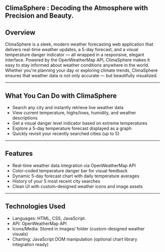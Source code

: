 **ClimaSphere : Decoding the Atmosphere with Precision and Beauty.**
 ----
**Overview**
---
ClimaSphere is a sleek, modern weather forecasting web application that delivers real-time weather updates, a 5-day forecast, and a visual temperature danger indicator — all wrapped in a responsive, elegant interface. Powered by the OpenWeatherMap API, ClimaSphere makes it easy to stay informed about weather conditions anywhere in the world. Whether you're planning your day or exploring climate trends, ClimaSphere ensures that weather data is not only accurate — but beautifully visualized.

---
**What You Can Do with ClimaSphere**
---
- Search any city and instantly retrieve live weather data
- View current temperature, highs/lows, humidity, and weather descriptions
- Get a visual danger level indicator based on extreme temperatures
- Explore a 5-day temperature forecast displayed as a graph
- Quickly revisit your recently searched cities (up to 5)
---
**Features**
---
- Real-time weather data integration via OpenWeatherMap API
- Color-coded temperature danger bar for visual feedback
- Dynamic 5-day forecast chart with daily temperature averages
- History of your 5 most recent city searches  
- Clean UI with custom-designed weather icons and image assets

---

 **Technologies Used**
---
- Languages: HTML, CSS, JavaScript.
- API: OpenWeatherMap API
- Icons/Media: Stored in images/ folder (custom-designed weather visuals)
- Charting: JavaScript DOM manipulation (optional chart library integration ready)
